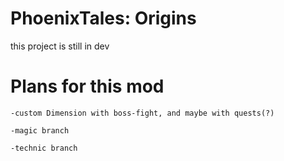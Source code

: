 # PhoenixTales: Origins
this project is still in dev

# Plans for this mod
    -custom Dimension with boss-fight, and maybe with quests(?)
  																			
    -magic branch 
  
    -technic branch


